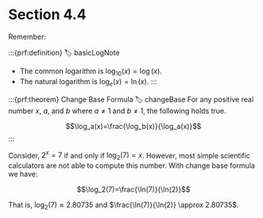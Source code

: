 # Section 4.4

Remember:

:::{prf:definition}
:label: basicLogNote
* The common logarithm is $\log_{10}(x)=\log(x)$.
* The natural logarithm is $\log_{e}(x)=\ln(x)$.
:::

:::{prf:theorem} Change Base Formula
:label: changeBase
For any positive real number $x$, $a$, and $b$ where $a\ne 1$ and $b\ne 1$, the following holds true.

$$\log_a(x)=\frac{\log_b(x)}{\log_a(x)}$$
:::

Consider, $2^x=7$ if and only if $\log_2(7)=x$. However, most simple scientific calculators are not able to compute this number. With change base formula we have:

$$\log_2(7)=\frac{\ln(7)}{\ln(2)}$$

That is, $\log_2(7)\approx 2.80735$ and $\frac{\ln(7)}{\ln(2)} \approx 2.80735$.